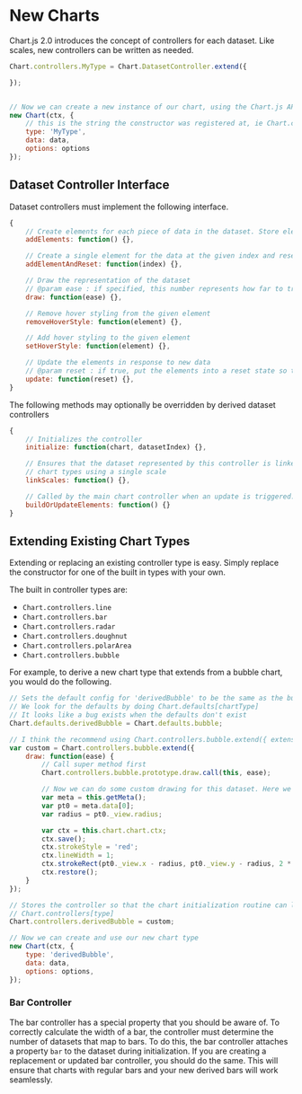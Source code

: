 # New Charts

Chart.js 2.0 introduces the concept of controllers for each dataset. Like scales, new controllers can be written as needed.

```javascript
Chart.controllers.MyType = Chart.DatasetController.extend({

});


// Now we can create a new instance of our chart, using the Chart.js API
new Chart(ctx, {
    // this is the string the constructor was registered at, ie Chart.controllers.MyType
    type: 'MyType',
    data: data,
    options: options
});
```

## Dataset Controller Interface

Dataset controllers must implement the following interface.

```javascript
{
    // Create elements for each piece of data in the dataset. Store elements in an array on the dataset as dataset.metaData
    addElements: function() {},

    // Create a single element for the data at the given index and reset its state
    addElementAndReset: function(index) {},

    // Draw the representation of the dataset
    // @param ease : if specified, this number represents how far to transition elements. See the implementation of draw() in any of the provided controllers to see how this should be used
    draw: function(ease) {},

    // Remove hover styling from the given element
    removeHoverStyle: function(element) {},

    // Add hover styling to the given element
    setHoverStyle: function(element) {},

    // Update the elements in response to new data
    // @param reset : if true, put the elements into a reset state so they can animate to their final values
    update: function(reset) {},
}
```

The following methods may optionally be overridden by derived dataset controllers
```javascript
{
    // Initializes the controller
    initialize: function(chart, datasetIndex) {},

    // Ensures that the dataset represented by this controller is linked to a scale. Overridden to helpers.noop in the polar area and doughnut controllers as these
    // chart types using a single scale
    linkScales: function() {},

    // Called by the main chart controller when an update is triggered. The default implementation handles the number of data points changing and creating elements appropriately.
    buildOrUpdateElements: function() {}
}
```

## Extending Existing Chart Types

Extending or replacing an existing controller type is easy. Simply replace the constructor for one of the built in types with your own.

The built in controller types are:
* `Chart.controllers.line`
* `Chart.controllers.bar`
* `Chart.controllers.radar`
* `Chart.controllers.doughnut`
* `Chart.controllers.polarArea`
* `Chart.controllers.bubble`

For example, to derive a new chart type that extends from a bubble chart, you would do the following.

```javascript
// Sets the default config for 'derivedBubble' to be the same as the bubble defaults. 
// We look for the defaults by doing Chart.defaults[chartType]
// It looks like a bug exists when the defaults don't exist
Chart.defaults.derivedBubble = Chart.defaults.bubble;

// I think the recommend using Chart.controllers.bubble.extend({ extensions here });
var custom = Chart.controllers.bubble.extend({
    draw: function(ease) {
        // Call super method first
        Chart.controllers.bubble.prototype.draw.call(this, ease);

        // Now we can do some custom drawing for this dataset. Here we'll draw a red box around the first point in each dataset
        var meta = this.getMeta();
        var pt0 = meta.data[0];
        var radius = pt0._view.radius;

        var ctx = this.chart.chart.ctx;
        ctx.save();
        ctx.strokeStyle = 'red';
        ctx.lineWidth = 1;
        ctx.strokeRect(pt0._view.x - radius, pt0._view.y - radius, 2 * radius, 2 * radius);
        ctx.restore();
    }
});

// Stores the controller so that the chart initialization routine can look it up with
// Chart.controllers[type]
Chart.controllers.derivedBubble = custom; 

// Now we can create and use our new chart type
new Chart(ctx, {
    type: 'derivedBubble',
    data: data,
    options: options,
});
```

### Bar Controller
The bar controller has a special property that you should be aware of. To correctly calculate the width of a bar, the controller must determine the number of datasets that map to bars. To do this, the bar controller attaches a property `bar` to the dataset during initialization. If you are creating a replacement or updated bar controller, you should do the same. This will ensure that charts with regular bars and your new derived bars will work seamlessly.
